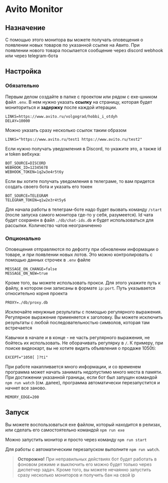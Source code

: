 # Avito Monitor

## Назначение

С помощью этого монитора вы можете получать оповещения о появлении новых товаров по указанной ссылке на Авито. При
появлении нового товара посылается сообщение через discord webhook или через telegram-бота

## Настройка

### Обязательно

Первым делом создайте в папке с проектом или рядом с exe-шником файл `.env`. В нем нужно указать **ссылку** на страницу,
которая будет мониториться и **задержку** после каждой итерации.

```dotenv
LINKS=https://www.avito.ru/volgograd/hobbi_i_otdyh
DELAY=10000
```

Можно указать сразу несколько ссылок таким образом

```dotenv
LINKS="https://www.avito.ru/test1 https://www.avito.ru/test2"
```

Если нужно получать уведомления в Discord, то укажите это, а также id и token вебхука:

```dotenv
BOT_SOURCE=DISCORD
WEBHOOK_ID=12345678
WEBHOOK_TOKEN=1q2w3e4r5t6y
```

Если вы хотите получать уведомления в телеграме, то вам придется создать своего бота и указать его токен

```dotenv
BOT_SOURCE=TELEGRAM
TELEGRAM_TOKEN=q1w2e3r4t5y6
```

Для начала работы в телеграм-боте надо будет вызвать команду `/start` (после запуска самого монитора где-то у себя,
разумеется). Id чата будет сохранен в файл `./db/chat-ids.db` и будет использоваться для рассылки. Количество чатов
неограниченно

### Опционально

Оповещения отправляются по дефолту при обновлении информации о товаре, и при появлении новых лотов. Это можно
контролировать с помощью данных строчек в `.env` файле

```dotenv
MESSAGE_ON_CHANGE=false
MESSAGE_ON_NEW=true
```

Кроме того, вы можете использовать прокси. Для этого укажите путь к файлу, в котором они записаны в формате `ip:port`.
Путь указывается относительно корня проекта

```dotenv
PROXY=./db/proxy.db
```

Исключайте ненужные результаты с помощью регулярного выражения. Регулярное выражение применяется к заголовку. Вы можете исключить результаты с любой последовательностью символов,
которая там встречается

Кавычки в начале и в конце - не часть регулярного
выражения, не бойтесь их использовать. Не оборачивать регулярку в `/`. К примеру, при поиске видеокарт, вы не
хотите видеть объявления о продаже 1050ti:

```dotenv
EXCEPT="1050[ ]?ti"
```

При работе накапливается много информации, и со временем программа может начать занимать недопустимо много места в памяти. При достижении указанной границы, если бот был запущен командой `npm run watch` (см. далее), программа автоматически перезапустится и начнет все заново.

```dotenv
MEMORY_EDGE=200
```

## Запуск

Вы можете воспользоваться exe файлом, который находится в релизах, или сделать его самостоятельно командой `npm run exe`

Можно запустить монитор и просто через команду `npm run start`

Для работы с автоматическим перезапуском выполните `npm run watch`.

> **Осторожно!** При неправильных действиях бот будет работать в фоновом режиме и выключить его можно будет только через диспетчер задач. Кроме того, вы можете нечаянно запустить сразу несколько мониторов и получить бан на свой ip 

